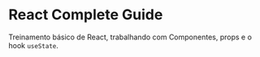# React Complete Guide

Treinamento básico de React, trabalhando com Componentes, props e o hook ```useState```.
